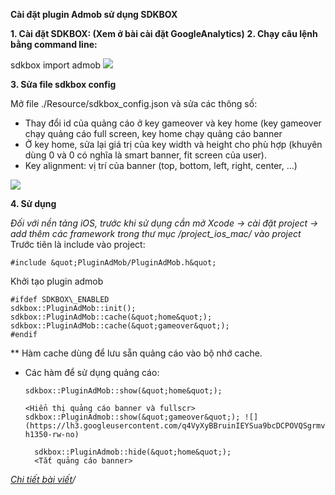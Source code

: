 **Cài đặt plugin Admob sử dụng SDKBOX**

**1. Cài đặt SDKBOX: (Xem ở bài cài đặt GoogleAnalytics)**
**2. Chạy câu lệnh bằng command line:**

   sdkbox import admob
  ![](https://lh3.googleusercontent.com/Ke2u4Ii1U639Vw9Lx0NQu69mr7kLnKA8dI7AfJcaj2YIqKzJaIbbEhEkd5X-L2hcTbqT1CrJtWYIWYgjlNsd5-iNinVE0cOI7g=w2400-h1350-rw-no) 

**3.  Sửa file sdkbox config**

Mở file ./Resource/sdkbox\_config.json và sửa các thông số:

- Thay đổi id của quảng cáo ở key gameover và key home (key gameover chạy quảng cáo full screen, key home chạy quảng cáo banner
- Ở key home, sửa lại giá trị của key width và height cho phù hợp (khuyên dùng 0 và 0 có nghĩa là smart banner, fit screen của user).
- Key alignment: vị trí của banner (top, bottom, left, right, center, …)

 ![](https://lh3.googleusercontent.com/VAULoZEgqHawqN4COqmHAc0hKES-ti4BOxrt93ph9DTNQ_y6dYmvBxwQZJzWcWjGMTsvvKRh2qY4DqM91z7oT-06XlJ10Eajdw=w2400-h1350-rw-no) 

**4.  Sử dụng**

*Đối với nền tảng iOS, trước khi sử dụng cần mở Xcode -> cài đặt project -> add thêm các framework trong thư mục /project_ios_mac/ vào project*
Trước tiên là include vào project:

    #include &quot;PluginAdMob/PluginAdMob.h&quot;

Khởi tạo plugin admob

    #ifdef SDKBOX\_ENABLED
    sdkbox::PluginAdMob::init();
    sdkbox::PluginAdMob::cache(&quot;home&quot;);
    sdkbox::PluginAdMob::cache(&quot;gameover&quot;);
    #endif

\*\* Hàm cache dùng để lưu sẵn quảng cáo vào bộ nhớ cache.

- Các hàm để sử dụng quảng cáo:

      sdkbox::PluginAdMob::show(&quot;home&quot;);

      <Hiển thị quảng cáo banner và fullscr>
      sdkbox::PluginAdmob::show(&quot;gameover&quot;); ![](https://lh3.googleusercontent.com/q4VyXyBBruinIEYSua9bcDCPOVQSgrmvTaGsKMWduicj468_9ZpZ5Pxj5q4rMGANN9l0r00dNMhOjZsGWIwea1p96BoQZVGXwQ=w2400-h1350-rw-no)

        sdkbox::PluginAdmob::hide(&quot;home&quot;);
        <Tắt quảng cáo banner>



_[Chi tiết bài viết](http://docs.sdkbox.com/en/plugins/admob/v3-cpp)/_
